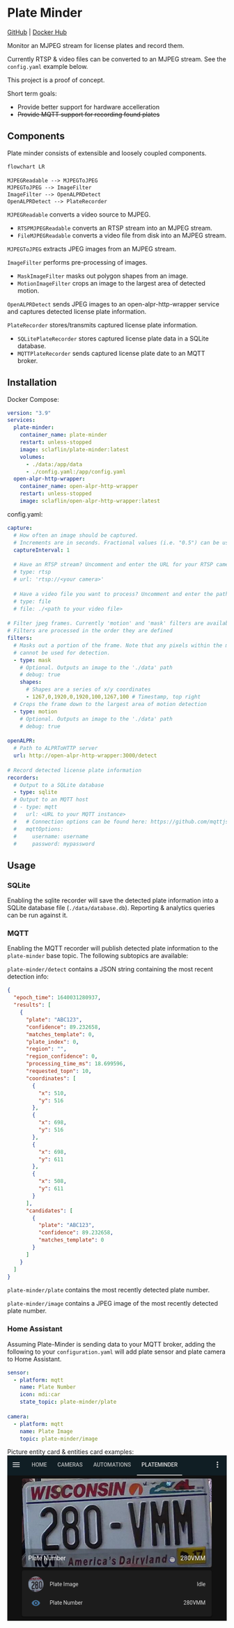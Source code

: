 # Plate Minder #

[GitHub](https://github.com/sclaflin/Plate-Minder) | [Docker Hub](https://hub.docker.com/r/sclaflin/plate-minder)

Monitor an MJPEG stream for license plates and record them.

Currently RTSP & video files can be converted to an MJPEG stream. See the `config.yaml` example below.

This project is a proof of concept.

Short term goals:

 * Provide better support for hardware accelleration
 * ~~Provide MQTT support for recording found plates~~


 ## Components ##

 Plate minder consists of extensible and loosely coupled components.

```mermaid
flowchart LR

MJPEGReadable --> MJPEGToJPEG
MJPEGToJPEG --> ImageFilter
ImageFilter --> OpenALPRDetect
OpenALPRDetect --> PlateRecorder
```

`MJPEGReadable` converts a video source to MJPEG. 
- `RTSPMJPEGReadable` converts an RTSP stream into an MJPEG stream.
- `FileMJPEGReadable` converts a video file from disk into an MJPEG stream.

`MJPEGToJPEG` extracts JPEG images from an MJPEG stream.

`ImageFilter` performs pre-processing of images.
- `MaskImageFilter` masks out polygon shapes from an image.
- `MotionImageFilter` crops an image to the largest area of detected motion.

`OpenALPRDetect` sends JPEG images to an open-alpr-http-wrapper service and captures detected license plate information.

`PlateRecorder` stores/transmits captured license plate information.
- `SQLitePlateRecorder` stores captured license plate data in a SQLite database.
- `MQTTPlateRecorder` sends captured license plate date to an MQTT broker.

## Installation ##

Docker Compose:

```yaml
version: "3.9"
services:
  plate-minder:
    container_name: plate-minder
    restart: unless-stopped
    image: sclaflin/plate-minder:latest
    volumes:
      - ./data:/app/data
      - ./config.yaml:/app/config.yaml
  open-alpr-http-wrapper:
    container_name: open-alpr-http-wrapper
    restart: unless-stopped
    image: sclaflin/open-alpr-http-wrapper:latest
```

config.yaml:

```yaml
capture:
  # How often an image should be captured. 
  # Increments are in seconds. Fractional values (i.e. "0.5") can be used for sub-second capturing.
  captureInterval: 1

  # Have an RTSP stream? Uncomment and enter the URL for your RTSP camera.
  # type: rtsp
  # url: 'rtsp://<your camera>'

  # Have a video file you want to process? Uncomment and enter the path of your video
  # type: file
  # file: ./<path to your video file>

# Filter jpeg frames. Currently 'motion' and 'mask' filters are available.
# Filters are processed in the order they are defined
filters:
  # Masks out a portion of the frame. Note that any pixels within the mask
  # cannot be used for detection.
  - type: mask
    # Optional. Outputs an image to the './data' path
    # debug: true
    shapes:
      # Shapes are a series of x/y coordinates
      - 1267,0,1920,0,1920,100,1267,100 # Timestamp, top right
  # Crops the frame down to the largest area of motion detection
  - type: motion
    # Optional. Outputs an image to the './data' path
    # debug: true
  
openALPR:
  # Path to ALPRToHTTP server
  url: http://open-alpr-http-wrapper:3000/detect

# Record detected license plate information
recorders:
  # Output to a SQLite database
  - type: sqlite
  # Output to an MQTT host
  # - type: mqtt
  #   url: <URL to your MQTT instance>
  #   # Connection options can be found here: https://github.com/mqttjs/MQTT.js#client
  #   mqttOptions:
  #     username: username
  #     password: mypassword
```

## Usage ##

### SQLite ###

Enabling the sqlite recorder will save the detected plate information into a SQLite database file (`./data/database.db`).
Reporting & analytics queries can be run against it.


### MQTT ###

Enabling the MQTT recorder will publish detected plate information to the `plate-minder` base topic. The following subtopics are available:

`plate-minder/detect` contains a JSON string containing the most recent detection info:

```json
{
  "epoch_time": 1640031280937,
  "results": [
    {
      "plate": "ABC123",
      "confidence": 89.232658,
      "matches_template": 0,
      "plate_index": 0,
      "region": "",
      "region_confidence": 0,
      "processing_time_ms": 18.699596,
      "requested_topn": 10,
      "coordinates": [
        {
          "x": 510,
          "y": 516
        },
        {
          "x": 698,
          "y": 516
        },
        {
          "x": 698,
          "y": 611
        },
        {
          "x": 508,
          "y": 611
        }
      ],
      "candidates": [
        {
          "plate": "ABC123",
          "confidence": 89.232658,
          "matches_template": 0
        }
      ]
    }
  ]
}
```
`plate-minder/plate` contains the most recently detected plate number.

`plate-minder/image` contains a JPEG image of the most recently detected plate number.

### Home Assistant ###

Assuming Plate-Minder is sending data to your MQTT broker, adding the following to your `configuration.yaml` will add plate sensor and plate camera to Home Assistant.

```yaml
sensor:
  - platform: mqtt
    name: Plate Number
    icon: mdi:car
    state_topic: plate-minder/plate

camera:
  - platform: mqtt
    name: Plate Image
    topic: plate-minder/image
```
Picture entity card & entities card examples:
![Home Assistant Example](/images/home_assistant.png)